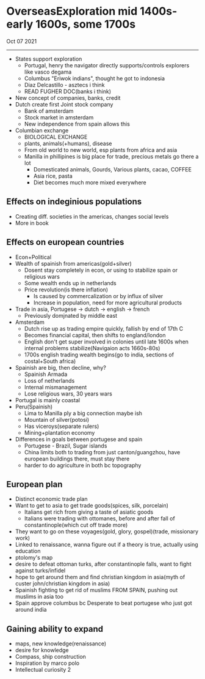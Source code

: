 # OverseasExploration mid 1400s- early 1600s, some 1700s
Oct 07 2021
***
 - States support exploration 
    - Portugal, henry the navigator directly supports/controls explorers like vasco degama
    - Columbus "Eriwok indians", thought he got to indonesia
    - Diaz Delcastillo - asztecs i think 
    - READ FUGHER DOC(banks i think)
 - New concept of companies, banks, credit 
 - Dutch create first Joint stock company
    - Bank of amsterdam
    - Stock market in amsterdam 
    - New independence from spain allows this 
 - Columbian exchange
   - BIOLOGICAL EXCHANGE
   - plants, animals(+humans), disease
   - From old world to new world, esp plants from africa and asia
   - Manilla in phillipines is big place for trade, precious metals go there a lot
     - Domesticated animals, Gourds, Various plants, cacao, COFFEE
     - Asia rice, pasta
     - Diet becomes much more mixed everywhere 

## Effects on indeginious populations
 - Creating diff. societies in the americas, changes social levels 
 - More in book 

## Effects on european countries 
 - Econ+Political 
 - Wealth of spainish from americas(gold+silver)
   - Dosent stay completely in econ, or using to stabilize spain or religious wars
   - Some wealth ends up in netherlands 
   - Price revolution(is there inflation)
     - Is caused by commercalization or by influx of silver 
     - Increase in population, need for more agricultural products
 - Trade in asia, Portugese -> dutch -> english -> french 
   - Previously domjnated by middle east 
 - Amsterdam 
   - Dutch rise up as trading empire quickly, fallish by end of 17th C 
   - Becomes financial capital, then shifts to england/london 
   - English don't get super involved in colonies until late 1600s when internal problems stabilize(Navigaion acts 1660s-80s) 
   - 1700s english trading wealth begins(go to india, sections of costal+South africa)
 - Spainish are big, then decline, why?
   - Spainish Armada 
   - Loss of netherlands 
   - Internal mismanagement
   - Lose religious wars, 30 years wars
 - Portugal is mainly coastal 
 - Peru(Spainish)
   - Lima to Manilla ply a big connection maybe ish
   - Mountain of silver(potosi)
   - Has viceroys(separate rulers)
   - Mining+plantation economy
 - Differences in goals between portugese and spain 
   - Portugese - Brazil, Sugar islands
   - China limits both to trading from just canton/guangzhou, have european buildings there, must stay there 
   - harder to do agriculture in both bc topography

## European plan 
 - Distinct economic trade plan
 - Want to get to asia to get trade goods(spices, silk, porcelain)
   - Italians get rich from giving a taste of asiatic goods 
   - Italians were trading with ottomanes, before and after fall of constantinople(which cut off trade more)
 - They want to go on these voyages(gold, glory, gospel)(trade, missionary work)
 - Linked to renaissance, wanna figure out if a theory is true, actually using education
 - ptolomy's map
 - desire to defeat ottoman turks, after constantinople falls, want to fight against turks/infidel 
 - hope to get around them and find christian kingdom in asia(myth of custer john/christian kingdom in asia)
 - Spainish fighting to get rid of muslims FROM SPAIN, pushing out muslims in asia too 
 - Spain approve columbus bc Desperate to beat portugese who just got around india 
 
 ## Gaining ability to expand 
  - maps, new knowledge(renaissance)
  - desire for knowledge 
  - Compass, ship construction 
  - Inspiration by marco polo 
  - Intellectual curiosity 2